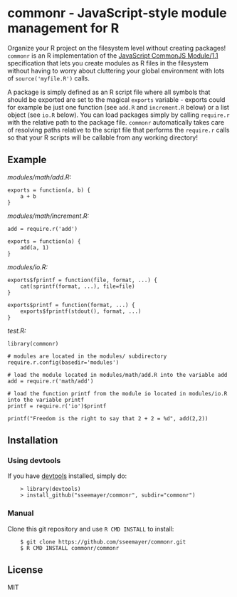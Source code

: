 # commonr - JavaScript-style module management for R

Organize your R project on the filesystem level without creating packages! `commonr` is an R implementation of the [JavaScript CommonJS Module/1.1](http://wiki.commonjs.org/wiki/Modules/1.1) specification that lets you create modules as R files in the filesystem without having to worry about cluttering your global environment with lots of `source('myfile.R')` calls.

A package is simply defined as an R script file where all symbols that should be exported are set to the magical `exports` variable - exports could for example be just one function (see `add.R` and `increment.R` below) or a list object (see `io.R` below). You can load packages simply by calling `require.r` with the relative path to the package file. `commonr` automatically takes care of resolving paths relative to the script file that performs the `require.r` calls so that your R scripts will be callable from any working directory!

## Example

*modules/math/add.R:*

    exports = function(a, b) {
        a + b
    }

*modules/math/increment.R:*

    add = require.r('add')

    exports = function(a) {
        add(a, 1)
    }

*modules/io.R:*

    exports$fprintf = function(file, format, ...) {
        cat(sprintf(format, ...), file=file)
    }

    exports$printf = function(format, ...) {
        exports$fprintf(stdout(), format, ...)
    }

*test.R:*

    library(commonr)

    # modules are located in the modules/ subdirectory
    require.r.config(basedir='modules')

    # load the module located in modules/math/add.R into the variable add
    add = require.r('math/add')

    # load the function printf from the module io located in modules/io.R into the variable printf
    printf = require.r('io')$printf

    printf("Freedom is the right to say that 2 + 2 = %d", add(2,2))

## Installation

### Using devtools
If you have [devtools](https://cran.r-project.org/web/packages/devtools/index.html) installed, simply do:

        > library(devtools)
        > install_github("sseemayer/commonr", subdir="commonr")

### Manual
Clone this git repository and use `R CMD INSTALL` to install:

        $ git clone https://github.com/sseemayer/commonr.git
        $ R CMD INSTALL commonr/commonr

## License

MIT
